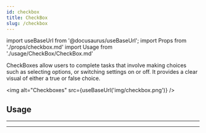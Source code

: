 ```yaml
---
id: checkbox
title: CheckBox
slug: /checkbox
---
```


import useBaseUrl from '@docusaurus/useBaseUrl';
import Props from './props/checkbox.md'
import Usage from './usage/CheckBox/CheckBox.md'

CheckBoxes allow users to complete tasks that involve making choices such as
selecting options, or switching settings on or off. It provides a clear visual
of either a true or false choice.

<img alt="Checkboxes" src={useBaseUrl('img/checkbox.png')} />

## Usage

<Usage />

---

<Props />

---
